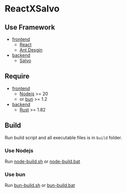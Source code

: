 # ReactXSalvo

## Use Framework

- [frontend](./frontend/)
  - [React](https://react.dev/)
  - [Ant Desgin](https://ant-design.antgroup.com/)
- [backend](./server/)
  - [Salvo](https://salvo.rs/)

## Require

- [frontend](./frontend/)
  - [Nodejs](https://nodejs.org/) >= 20
  - or [bun](https://bun.sh/) >= 1.2
- [backend](./server/)
  - [Rust](https://www.rust-lang.org/) >= 1.82

## Build

Run build script and all executable files is in `build` folder.

### Use Nodejs

Run [node-build.sh](./node-build.sh) or [node-build.bat](./node-build.bat)

### Use bun

Run [bun-build.sh](./node-build.sh) or [bun-build.bat](./node-build.bat)